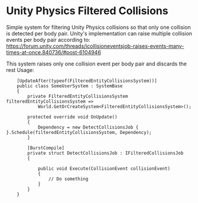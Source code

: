 # Unity Physics Filtered Collisions
Simple system for filtering Unity Physics collisions so that only one collision is detected per body pair. Unity's implementation can raise multiple collision events per body pair according to:
https://forum.unity.com/threads/icollisioneventsjob-raises-events-many-times-at-once.840736/#post-6104946

This system raises only one collision event per body pair and discards the rest
Usage:
```
    [UpdateAfter(typeof(FilteredEntityCollisionsSystem))]
    public class SomeUserSystem : SystemBase
    {
        private FilteredEntityCollisionsSystem filteredEntityCollisionsSystem =>
            World.GetOrCreateSystem<FilteredEntityCollisionsSystem>();

        protected override void OnUpdate()
        {
            Dependency = new DetectCollisionsJob { }.Schedule(filteredEntityCollisionsSystem, Dependency);
        }

        [BurstCompile]
        private struct DetectCollisionsJob : IFilteredCollisionsJob
        {

            public void Execute(CollisionEvent collisionEvent)
            {
                // Do something
            }
        }
    }
```
